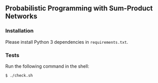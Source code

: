 ## Probabilistic Programming with Sum-Product Networks

### Installation

Please install Python 3 dependencies in `requirements.txt`.

### Tests

Run the following command in the shell:

    $ ./check.sh
